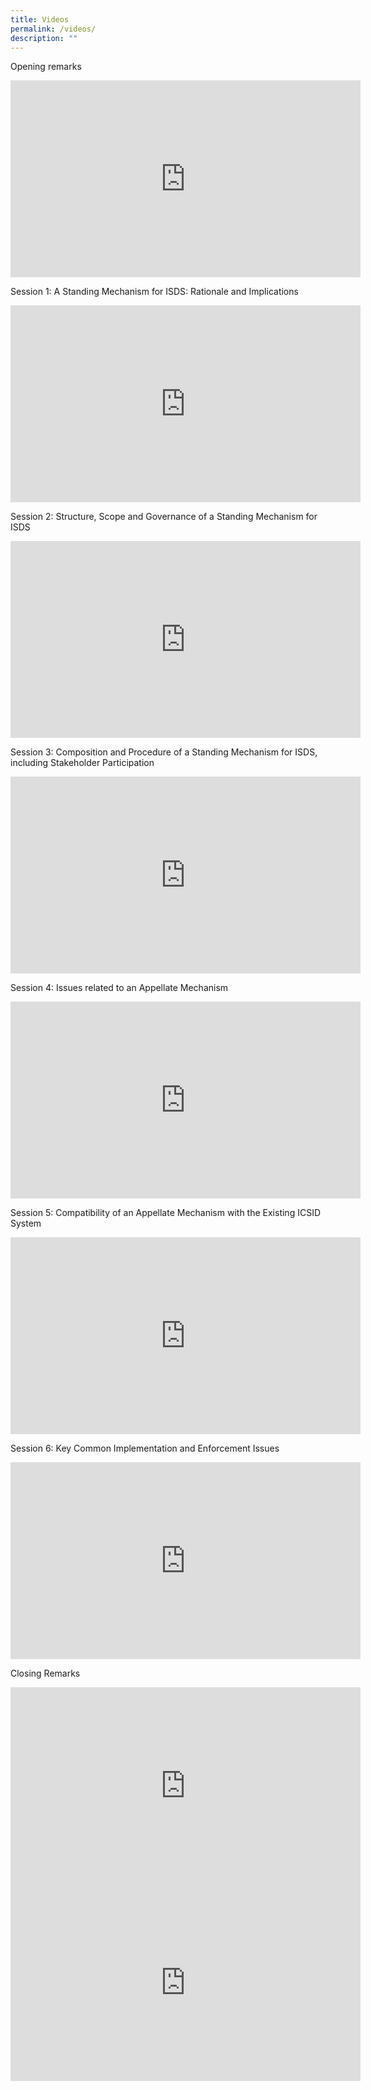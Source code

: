 ```yaml
---
title: Videos
permalink: /videos/
description: ""
---
```

Opening remarks

<iframe width="560" height="315" src="https://www.youtube.com/embed/TInOpH2FchI?si=Og4KrCU4TOZA9Qid" title="YouTube video player" frameborder="0" allow="accelerometer; autoplay; clipboard-write; encrypted-media; gyroscope; picture-in-picture; web-share" allowfullscreen=""></iframe>

Session 1: A Standing Mechanism for ISDS: Rationale and Implications
<iframe width="560" height="315" src="https://www.youtube.com/embed/pvOB8-LbMco?si=7YJpxwBlqT6Nh6lg" title="YouTube video player" frameborder="0" allow="accelerometer; autoplay; clipboard-write; encrypted-media; gyroscope; picture-in-picture; web-share" allowfullscreen=""></iframe>

Session 2: Structure, Scope and Governance of a Standing Mechanism for ISDS
<iframe width="560" height="315" src="https://www.youtube.com/embed/PgNLqDptmWY?si=TzWHR4xeFh5IAkQz" title="YouTube video player" frameborder="0" allow="accelerometer; autoplay; clipboard-write; encrypted-media; gyroscope; picture-in-picture; web-share" allowfullscreen=""></iframe>

Session 3: Composition and Procedure of a Standing Mechanism for ISDS, including Stakeholder Participation
<iframe width="560" height="315" src="https://www.youtube.com/embed/Iel-4t0JHEA?si=Gtzb\_T-iSgN-ocG9" title="YouTube video player" frameborder="0" allow="accelerometer; autoplay; clipboard-write; encrypted-media; gyroscope; picture-in-picture; web-share" allowfullscreen=""></iframe>

Session 4: Issues related to an Appellate Mechanism
<iframe width="560" height="315" src="https://www.youtube.com/embed/GtWCAvK5vNE?si=wDfcvM8x4v4" title="YouTube video player" frameborder="0" allow="accelerometer; autoplay; clipboard-write; encrypted-media; gyroscope; picture-in-picture; web-share" allowfullscreen=""></iframe>

Session 5: Compatibility of an Appellate Mechanism with the Existing ICSID System
<iframe width="560" height="315" src="https://www.youtube.com/embed/hYEwe1zLDLc?si=GaXvfjMs614BkR5c" title="YouTube video player" frameborder="0" allow="accelerometer; autoplay; clipboard-write; encrypted-media; gyroscope; picture-in-picture; web-share" allowfullscreen=""></iframe>

Session 6: Key Common Implementation and Enforcement Issues
<iframe width="560" height="315" src="https://www.youtube.com/embed/OHf83YYsRzY?si=X575P6IGwpnnc6Ze" title="YouTube video player" frameborder="0" allow="accelerometer; autoplay; clipboard-write; encrypted-media; gyroscope; picture-in-picture; web-share" allowfullscreen=""></iframe>

Closing Remarks
<iframe width="560" height="315" src="https://www.youtube.com/embed/-WHIKOho9ck?si=3HTQeDiWwCr-duBp" title="YouTube video player" frameborder="0" allow="accelerometer; autoplay; clipboard-write; encrypted-media; gyroscope; picture-in-picture; web-share" allowfullscreen=""></iframe>
<iframe width="560" height="315" src="https://www.youtube.com/embed/VNik17oPWSY?si=NQVP5drQmE1UsmGM" title="YouTube video player" frameborder="0" allow="accelerometer; autoplay; clipboard-write; encrypted-media; gyroscope; picture-in-picture; web-share" allowfullscreen=""></iframe>
